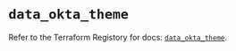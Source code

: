 # `data_okta_theme`

Refer to the Terraform Registory for docs: [`data_okta_theme`](https://registry.terraform.io/providers/okta/okta/4.3.0/docs/data-sources/theme).

